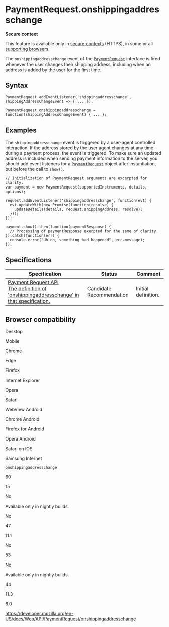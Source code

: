 PaymentRequest.onshippingaddresschange
======================================

**Secure context**

This feature is available only in [secure contexts](https://developer.mozilla.org/en-US/docs/Web/Security/Secure_Contexts) (HTTPS), in some or all [supporting browsers](#browser_compatibility).

The `onshippingaddresschange` event of the [`PaymentRequest`](../paymentrequest) interface is fired whenever the user changes their shipping address, including when an address is added by the user for the first time.

Syntax
------

    PaymentRequest.addEventListener('shippingaddresschange', shippingAddressChangeEvent => { ... });

    PaymentRequest.onshippingaddresschange = function(shippingAddressChangeEvent) { ... };

Examples
--------

The `shippingaddresschange` event is triggered by a user-agent controlled interaction. If the address stored by the user agent changes at any time during a payment process, the event is triggered. To make sure an updated address is included when sending payment information to the server, you should add event listeners for a [`PaymentRequest`](../paymentrequest) object after instantiation, but before the call to `show()`.

    // Initialization of PaymentRequest arguments are excerpted for clarity.
    var payment = new PaymentRequest(supportedInstruments, details, options);

    request.addEventListener('shippingaddresschange', function(evt) {
      evt.updateWith(new Promise(function(resolve) {
        updateDetails(details, request.shippingAddress, resolve);
      }));
    });

    payment.show().then(function(paymentResponse) {
      // Processing of paymentResponse exerpted for the same of clarity.
    }).catch(function(err) {
      console.error("Uh oh, something bad happened", err.message);
    });

Specifications
--------------

<table><thead><tr class="header"><th>Specification</th><th>Status</th><th>Comment</th></tr></thead><tbody><tr class="odd"><td><a href="https://w3c.github.io/payment-request/#onshippingaddresschange-attribute">Payment Request API<br />
<span class="small">The definition of 'onshippingaddresschange' in that specification.</span></a></td><td><span class="spec-cr">Candidate Recommendation</span></td><td>Initial definition.</td></tr></tbody></table>

Browser compatibility
---------------------

Desktop

Mobile

Chrome

Edge

Firefox

Internet Explorer

Opera

Safari

WebView Android

Chrome Android

Firefox for Android

Opera Android

Safari on IOS

Samsung Internet

`onshippingaddresschange`

60

15

No

Available only in nightly builds.

No

47

11.1

No

53

No

Available only in nightly builds.

44

11.3

6.0

<a href="https://developer.mozilla.org/en-US/docs/Web/API/PaymentRequest/onshippingaddresschange" class="_attribution-link">https://developer.mozilla.org/en-US/docs/Web/API/PaymentRequest/onshippingaddresschange</a>
